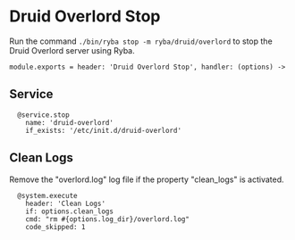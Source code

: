 
# Druid Overlord Stop

Run the command `./bin/ryba stop -m ryba/druid/overlord` to stop the Druid 
Overlord server using Ryba.

    module.exports = header: 'Druid Overlord Stop', handler: (options) ->

## Service

      @service.stop
        name: 'druid-overlord'
        if_exists: '/etc/init.d/druid-overlord'

## Clean Logs

Remove the "overlord.log" log file if the property "clean_logs" is
activated.

      @system.execute
        header: 'Clean Logs'
        if: options.clean_logs
        cmd: "rm #{options.log_dir}/overlord.log"
        code_skipped: 1
